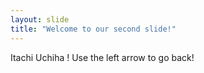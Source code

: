 ```yaml
---
layout: slide
title: "Welcome to our second slide!"
---
```

Itachi Uchiha !
Use the left arrow to go back!
